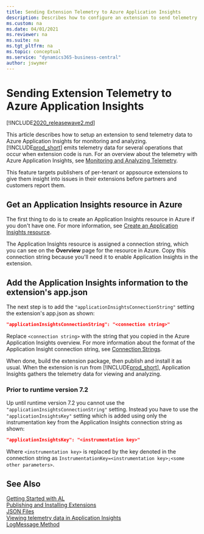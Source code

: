 ```yaml
---
title: Sending Extension Telemetry to Azure Application Insights 
description: Describes how to configure an extension to send telemetry data to Azure Application Insights. 
ms.custom: na
ms.date: 04/01/2021
ms.reviewer: na
ms.suite: na
ms.tgt_pltfrm: na
ms.topic: conceptual
ms.service: "dynamics365-business-central"
author: jswymer
---
```


# Sending Extension Telemetry to Azure Application Insights

[!INCLUDE[2020_releasewave2.md](../includes/2020_releasewave2.md)]

This article describes how to setup an extension to send telemetry data to Azure Application Insights for monitoring and analyzing. [!INCLUDE[prod_short](includes/prod_short.md)] emits telemetry data for several operations that occur when extension code is run. For an overview about the telemetry with Azure Application Insights, see [Monitoring and Analyzing Telemetry](../administration/telemetry-overview.md).

This feature targets publishers of per-tenant or appsource extensions to give them insight into issues in their extensions before partners and customers report them.

## Get an Application Insights resource in Azure

The first thing to do is to create an Application Insights resource in Azure if you don't have one. For more information, see [Create an Application Insights resource](/azure/azure-monitor/app/create-new-resource).

The Application Insights resource is assigned a connection string, which you can see on the **Overview** page for the resource in Azure. Copy this connection string because you'll need it to enable Application Insights in the extension.

## Add the Application Insights information to the extension's app.json

The next step is to add the `"applicationInsightsConnectionString"` setting the extension's app.json as shown:

```json
"applicationInsightsConnectionString": "<connection string>"
```

Replace `<connection string>` with the string that you copied in the Azure Application Insights overview. For more information about the format of the Application Insight connection string, see [Connection Strings](/azure/azure-monitor/app/sdk-connection-string?tabs=net).

When done, build the extension package, then publish and install it as usual. When the extension is run from [!INCLUDE[prod_short](includes/prod_short.md)], Application Insights gathers the telemetry data for viewing and analyzing.

### Prior to runtime version 7.2

Up until runtime version 7.2 you cannot use the `"applicationInsightsConnectionString"` setting. Instead you have to use the `"applicationInsightsKey"` setting which is added using only the instrumentation key from the Application Insights connection string as shown:

```json
"applicationInsightsKey": "<instrumentation key>"
```

Where `<instrumentation key>` is replaced by the key denoted in the connection string as `InstrumentationKey=<instrumentation key>;<some other parameters>`.

## See Also  
[Getting Started with AL](devenv-get-started.md)  
[Publishing and Installing Extensions](devenv-how-publish-and-install-an-extension-v2.md)  
[JSON Files](devenv-json-files.md)  
[Viewing telemetry data in Application Insights](../administration/telemetry-overview.md)  
[LogMessage Method](../developer/methods-auto/session/session-logmessage-string-string-verbosity-dataclassification-telemetryscope-string-string-string-string-method.md)  
